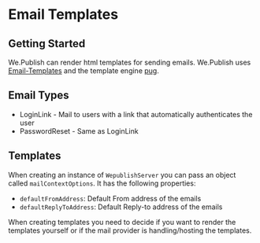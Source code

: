 # Email Templates

## Getting Started
We.Publish can render html templates for sending emails. We.Publish uses [Email-Templates](https://email-templates.js.org/#/) and the template engine [pug](https://pugjs.org).

## Email Types
* LoginLink - Mail to users with a link that automatically authenticates the user
* PasswordReset - Same as LoginLink

## Templates
When creating an instance of `WepublishServer` you can pass an object called `mailContextOptions`. It has the following properties:
* `defaultFromAddress`: Default From address of the emails
* `defaultReplyToAddress`: Default Reply-to address of the emails

When creating templates you need to decide if you want to render the templates yourself or if the mail provider is handling/hosting the templates.
